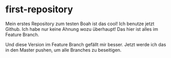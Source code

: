 # first-repository
Mein erstes Repository zum testen
Boah ist das cool! Ich benutze jetzt Github. Ich habe nur keine Ahnung wozu überhaupt!
Das hier ist alles im Feature Branch.

Und diese Version im Feature Branch gefällt mir besser. Jetzt werde ich das in den Master pushen, um alle Branches zu beseitigen.